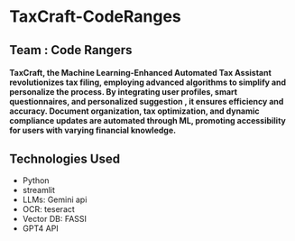 # TaxCraft-CodeRanges
## Team : Code Rangers

#### TaxCraft, the Machine Learning-Enhanced Automated Tax Assistant revolutionizes tax filing, employing advanced algorithms to simplify and personalize the process. By integrating user profiles, smart questionnaires, and personalized suggestion , it ensures efficiency and accuracy. Document organization, tax optimization, and dynamic compliance updates are automated through ML, promoting accessibility for users with varying financial knowledge.

## Technologies Used
- Python
- streamlit
- LLMs: Gemini api
- OCR: teseract
- Vector DB: FASSI
- GPT4 API
